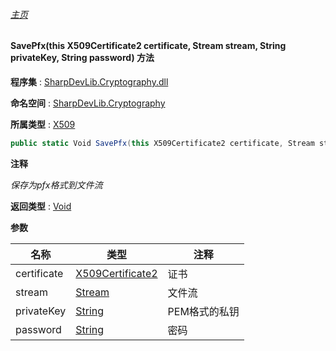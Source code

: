 ###### [主页](./Index.md "主页")

#### SavePfx(this X509Certificate2 certificate, Stream stream, String privateKey, String password) 方法

**程序集** : [SharpDevLib.Cryptography.dll](./SharpDevLib.Cryptography.assembly.md "SharpDevLib.Cryptography.dll")

**命名空间** : [SharpDevLib.Cryptography](./SharpDevLib.Cryptography.namespace.md "SharpDevLib.Cryptography")

**所属类型** : [X509](./SharpDevLib.Cryptography.X509.md "X509")

``` csharp
public static Void SavePfx(this X509Certificate2 certificate, Stream stream, String privateKey, String password)
```

**注释**

*保存为pfx格式到文件流*



**返回类型** : [Void](https://learn.microsoft.com/en-us/dotnet/api/system.void "Void")


**参数**

|名称|类型|注释|
|---|---|---|
|certificate|[X509Certificate2](https://learn.microsoft.com/en-us/dotnet/api/system.security.cryptography.x509certificates.x509certificate2 "X509Certificate2")|证书|
|stream|[Stream](https://learn.microsoft.com/en-us/dotnet/api/system.io.stream "Stream")|文件流|
|privateKey|[String](https://learn.microsoft.com/en-us/dotnet/api/system.string "String")|PEM格式的私钥|
|password|[String](https://learn.microsoft.com/en-us/dotnet/api/system.string "String")|密码|


